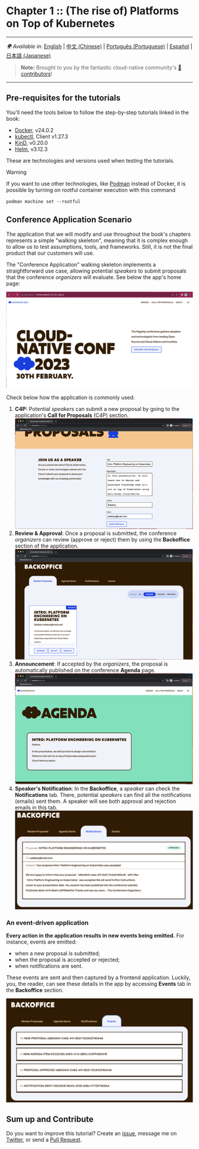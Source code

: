 # Chapter 1 :: (The rise of) Platforms on Top of Kubernetes

---
_🌍 Available in_: [English](README.md) | [中文 (Chinese)](README-zh.md) | [Português (Portuguese)](README-pt.md) | [Español](README-es.md) | [日本語 (Japanese)](README-ja.md)
> **Note:** Brought to you by the fantastic cloud-native community's [ 🌟 contributors](https://github.com/salaboy/platforms-on-k8s/graphs/contributors)!

---

## Pre-requisites for the tutorials

You'll need the tools below to follow the step-by-step tutorials linked in the book:
- [Docker](https://docs.docker.com/engine/install/), v24.0.2
- [kubectl](https://kubernetes.io/docs/tasks/tools/), Client v1.27.3
- [KinD](https://kind.sigs.k8s.io/docs/user/quick-start/), v0.20.0
- [Helm](https://helm.sh/docs/intro/install/), v3.12.3

These are technologies and versions used when testing the tutorials.

> [!Warning]
> If you want to use other technologies, like [Podman](https://podman.io/) instead of Docker, it is possible by turning on rootful container execution with this command
```shell
podman machine set --rootful
```

## Conference Application Scenario

The application that we will modify and use throughout the book's chapters represents a simple "walking skeleton", meaning that it is complex enough to allow us to test assumptions, tools, and frameworks. Still, it is not the final product that our customers will use.

The "Conference Application" walking skeleton implements a straightforward use case, allowing potential _speakers_ to submit proposals that the conference _organizers_ will evaluate. See below the app's home page:

![home](imgs/homepage.png)

Check below how the application is commonly used:
1. **C4P:** Potential _speakers_ can submit a new proposal by going to the application's **Call for Proposals** (C4P) section.
   ![proposals](imgs/proposals.png)
2. **Review & Approval**: Once a proposal is submitted, the conference _organizers_ can review (approve or reject) them by using the **Backoffice** section of the application.
   ![backoffice](imgs/backoffice.png)
3. **Announcement**: If accepted by the _organizers_, the proposal is automatically published on the conference **Agenda** page.
   ![agenda](imgs/agenda.png)
4. **Speaker's Notification**: In the **Backoffice**, a _speaker_ can check the **Notifications** tab. There, potential _speakers_ can find all the notifications (emails) sent them. A speaker will see both approval and rejection emails in this tab.
   ![notifications](imgs/notifications-backoffice.png)

### An event-driven application

**Every action in the application results in new events being emitted.** For instance, events are emitted:
- when a new proposal is submitted;
- when the proposal is accepted or rejected;
- when notifications are sent.

These events are sent and then captured by a frontend application. Luckily, you, the reader, can see these details in the app by accessing **Events** tab in the **Backoffice** section.

![events](imgs/events-backoffice.png)

## Sum up and Contribute

Do you want to improve this tutorial? Create an [issue](https://github.com/salaboy/platforms-on-k8s/issues/new), message me on [Twitter](https://twitter.com/salaboy), or send a [Pull Request](https://github.com/salaboy/platforms-on-k8s/compare).
